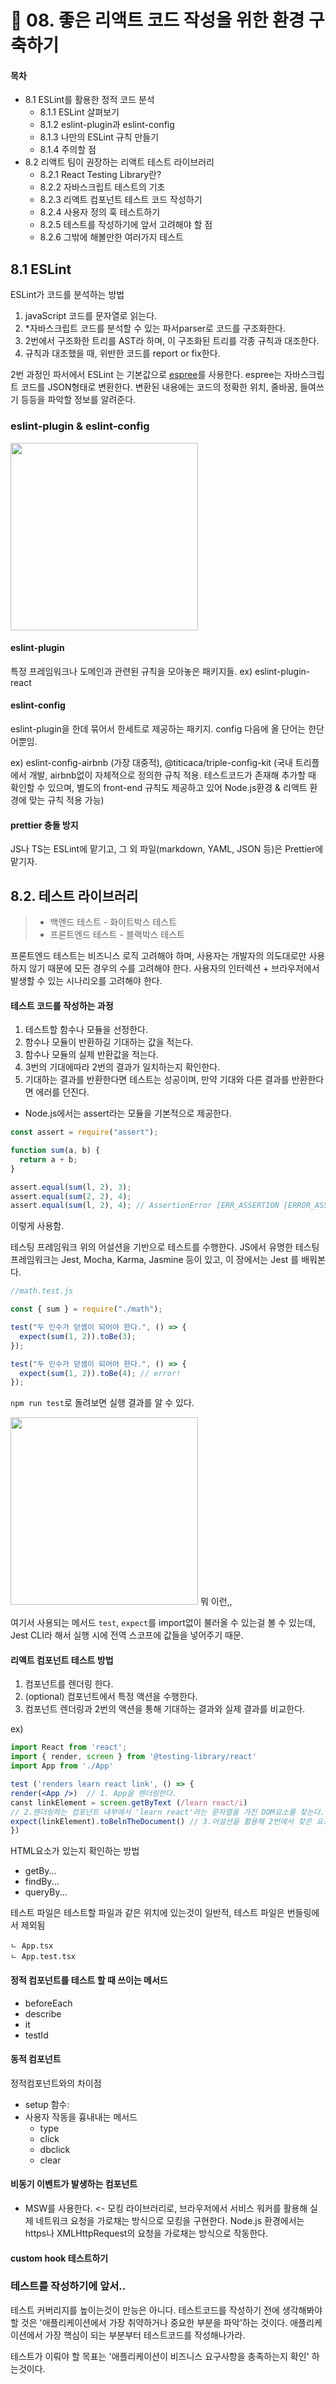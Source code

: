 # 🐻 08. 좋은 리액트 코드 작성을 위한 환경 구축하기

#### 목차

- 8.1 ESLint를 활용한 정적 코드 분석
  - 8.1.1 ESLint 살펴보기
  - 8.1.2 eslint-plugin과 eslint-config
  - 8.1.3 나만의 ESLint 규칙 만들기
  - 8.1.4 주의할 점
- 8.2 리액트 팀이 권장하는 리액트 테스트 라이브러리
  - 8.2.1 React Testing Library란?
  - 8.2.2 자바스크립트 테스트의 기초
  - 8.2.3 리액트 컴포넌트 테스트 코드 작성하기
  - 8.2.4 사용자 정의 훅 테스트하기
  - 8.2.5 테스트를 작성하기에 앞서 고려해야 할 점
  - 8.2.6 그밖에 해볼만한 여러가지 테스트

## 8.1 ESLint

ESLint가 코드를 분석하는 방법

1. javaScript 코드를 문자열로 읽는다.
2. \*자바스크립트 코드를 분석할 수 있는 파서parser로 코드를 구조화한다.
3. 2번에서 구조화한 트리를 AST라 하며, 이 구조화된 트리를 각종 규칙과 대조한다.
4. 규칙과 대조했을 때, 위반한 코드를 report or fix한다.

2번 과정인 파서에서 ESLint 는 기본값으로 [espree](https://github.com/eslint/espree)를 사용한다.
espree는 자바스크립트 코드를 JSON형태로 변환한다. 변환된 내용에는 코드의 정확한 위치, 줄바꿈, 들여쓰기 등등을 파악할 정보를 알려준다.

### eslint-plugin & eslint-config

<img src='./image/lint.jpeg' width='300'></img>

#### eslint-plugin

특정 프레임워크나 도메인과 관련된 규칙을 모아놓은 패키지들.
ex) eslint-plugin-react

#### eslint-config

eslint-plugin을 한데 묶어서 한세트로 제공하는 패키지. config 다음에 올 단어는 한단어뿐임.

ex) eslint-config-airbnb (가장 대중적), @titicaca/triple-config-kit (국내 트리플에서 개발, airbnb없이 자체적으로 정의한 규칙 적용. 테스트코드가 존재해 추가할 때 확인할 수 있으며, 별도의 front-end 규칙도 제공하고 있어 Node.js환경 & 리액트 환경에 맞는 규칙 적용 가능)

#### prettier 충돌 방지

JS나 TS는 ESLint에 맡기고, 그 외 파일(markdown, YAML, JSON 등)은 Prettier에 맡기자.

## 8.2. 테스트 라이브러리

> - 백엔드 테스트 - 화이트박스 테스트
> - 프론트엔드 테스트 - 블랙박스 테스트

프론트엔드 테스트는 비즈니스 로직 고려해야 하며, 사용자는 개발자의 의도대로만 사용하지 않기 때문에 모든 경우의 수를 고려해야 한다.
사용자의 인터렉션 + 브라우저에서 발생할 수 있는 시나리오를 고려해야 한다.

#### 테스트 코드를 작성하는 과정

1. 테스트할 함수나 모듈을 선정한다.
2. 함수나 모듈이 반환하길 기대하는 값을 적는다.
3. 함수나 모듈의 실제 반환값을 적는다.
4. 3번의 기대에따라 2번의 결과가 일치하는지 확인한다.
5. 기대하는 결과를 반환한다면 테스트는 성공이며, 만약 기대와 다른 결과를 반환한다면 에러를 던진다.

- Node.js에서는 assert라는 모듈을 기본적으로 제공한다.

```js
const assert = require("assert");

function sum(a, b) {
  return a + b;
}

assert.equal(sum(l, 2), 3);
assert.equal(sum(2, 2), 4);
assert.equal(sum(l, 2), 4); // AssertionError [ERR_ASSERTION [ERROR_ASSERTION]: 3 == 4
```

이렇게 사용함.

테스팅 프레임워크
위의 어설션을 기반으로 테스트를 수행한다. JS에서 유명한 테스팅 프레임워크는 Jest, Mocha, Karma, Jasmine 등이 있고, 이 장에서는 Jest 를 배워본다.

```js
//math.test.js

const { sum } = require("./math");

test("두 인수가 덛셈이 되어야 한다.", () => {
  expect(sum(1, 2)).toBe(3);
});

test("두 인수가 덛셈이 되어야 한다.", () => {
  expect(sum(1, 2)).toBe(4); // error!
});
```

`npm run test`로 돌려보면 실행 결과를 알 수 있다.

<img src='./image/image.png' width='300'></img>
뭐 이런,,

여기서 사용되는 메서드 `test`, `expect`를 import없이 불러올 수 있는걸 볼 수 있는데, Jest CLI라 해서 실행 시에 전역 스코프에 값들을 넣어주기 때문.

#### 리액트 컴포넌트 테스트 방법

1. 컴포넌트를 렌더링 한다.
2. (optional) 컴포넌트에서 특정 액션을 수행한다.
3. 컴포넌트 렌더링과 2번의 액션을 통해 기대하는 결과와 실제 결과를 비교한다.

ex)

```jsx
import React from 'react';
import { render, screen } from '@testing-library/react'
import App from './App'

test ('renders learn react link', () => {
render(<App />)  // 1. App을 렌더링한다.
canst linkElement = screen.getByText (/learn react/i)
// 2.렌더링하는 컴포넌트 내부에서 'learn react'라는 문자열을 가진 DOM요소를 찾는다.
expect(linkElement).toBelnTheDocument() // 3.어설션을 활용해 2번에서 찾은 요소가 document 내부에 있는지 확인한다.
})
```

HTML요소가 있는지 확인하는 방법

- getBy...
- findBy...
- queryBy...

테스트 파일은 테스트할 파일과 같은 위치에 있는것이 일반적, 테스트 파일은 번들링에서 제외됨

```
ㄴ App.tsx
ㄴ App.test.tsx
```

#### 정적 컴포넌트를 테스트 할 때 쓰이는 메서드

- beforeEach
- describe
- it
- testId

#### 동적 컴포넌트

정적컴포넌트와의 차이점

- setup 함수:
- 사용자 작동을 흉내내는 메서드
  - type
  - click
  - dbclick
  - clear

#### 비동기 이벤트가 발생하는 컴포넌트

- MSW를 사용한다. <- 모킹 라이브러리로, 브라우저에서 서비스 워커를 활용해 실제 네트워크 요청을 가로채는 방식으로 모킹을 구현한다.
  Node.js 환경에서는 https나 XMLHttpRequest의 요청을 가로채는 방식으로 작동한다.

#### custom hook 테스트하기

### 테스트를 작성하기에 앞서..

테스트 커버리지를 높이는것이 만능은 아니다. 테스트코드를 작성하기 전에 생각해봐야 할 것은 '애플리케이션에서 가장 취약하거나 중요한 부분을 파악'하는 것이다.
애플리케이션에서 가장 핵심이 되는 부분부터 테스트코드를 작성해나가라.

테스트가 이뤄야 할 목표는 '애플리케이션이 비즈니스 요구사항을 충족하는지 확인' 하는것이다.
